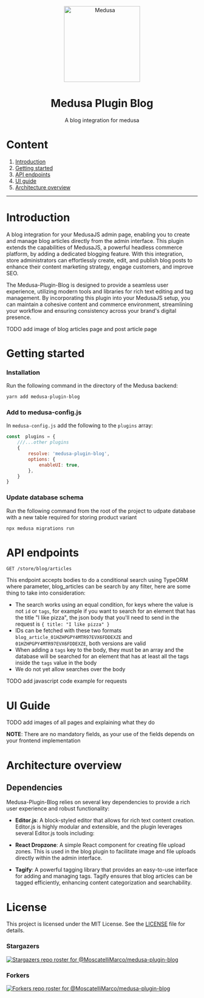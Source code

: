 <div align="center">
  <p align="center">
    <img alt="Medusa" src="https://i.imgur.com/1JHWUTL.png" width="200" />
  </p>
<h1>Medusa Plugin Blog</h1>
<p>A blog integration for medusa</p>
</div>

# Content
1. [Introduction](#introduction)
2. [Getting started](#getting-started)
3. [API endpoints](#api-endpoints)
4. [UI guide](#ui-guide)
5. [Architecture overview](architecture-overview)

---

# Introduction

A blog integration for your MedusaJS admin page, enabling you to create and manage blog articles directly from the admin interface. This plugin extends the capabilities of MedusaJS, a powerful headless commerce platform, by adding a dedicated blogging feature. With this integration, store administrators can effortlessly create, edit, and publish blog posts to enhance their content marketing strategy, engage customers, and improve SEO.

The Medusa-Plugin-Blog is designed to provide a seamless user experience, utilizing modern tools and libraries for rich text editing and tag management. By incorporating this plugin into your MedusaJS setup, you can maintain a cohesive content and commerce environment, streamlining your workflow and ensuring consistency across your brand's digital presence.

TODO add image of blog articles page and post article page


# Getting started  

### Installation

Run the following command in the directory of the Medusa backend:

```bash
yarn add medusa-plugin-blog
```

### Add to medusa-config.js

In `medusa-config.js` add the following to the `plugins` array:
  
```js
const  plugins = {
	///...other plugins
	{
		resolve: 'medusa-plugin-blog',
		options: {
			enableUI: true,
		},
	}
}
```

### Update database schema

Run the following command from the root of the project to udpate database with a new table required for storing product variant

```bash
npx medusa migrations run
```
  
# API endpoints

``GET /store/blog/articles``

This endpoint accepts bodies to do a conditional search using TypeORM where parameter, blog_articles can be search by any filter, here are some thing to take into consideration:

- The search works using an equal condition, for keys where the value is not `id` or `tags`, for example if you want to search for an element that has the title "I like pizza", the json body that you'll need to send in the request is `{ title: "I like pizza" }`
- IDs can be fetched with these two formats `blog_article_01HZHPGPY4MTR97EVX6FDDEXZE` and `01HZHPGPY4MTR97EVX6FDDEXZE`, both versions are valid
- When adding a `tags` key to the body, they must be an array and the database will be searched for an element that has at least all the tags inside the `tags` value in the body
- We do not yet allow searches over the body

TODO add javascript code example for requests
 
# UI Guide

TODO add images of all pages and explaining what they do

**NOTE**: There are no mandatory fields, as your use of the fields depends on your frontend implementation

# Architecture overview


## Dependencies

Medusa-Plugin-Blog relies on several key dependencies to provide a rich user experience and robust functionality:

-   **Editor.js**: A block-styled editor that allows for rich text content creation. Editor.js is highly modular and extensible, and the plugin leverages several Editor.js tools including:
-   **React Dropzone**: A simple React component for creating file upload zones. This is used in the blog plugin to facilitate image and file uploads directly within the admin interface.
    
-   **Tagify**: A powerful tagging library that provides an easy-to-use interface for adding and managing tags. Tagify ensures that blog articles can be tagged efficiently, enhancing content categorization and searchability.

# License

This project is licensed under the MIT License. See the [LICENSE](LICENSE) file for details.

### Stargazers
[![Stargazers repo roster for @MoscatelliMarco/medusa-plugin-blog](https://reporoster.com/stars/MoscatelliMarco/medusa-plugin-blog)](https://github.com/MoscatelliMarco/medusa-plugin-blog/stargazers)

### Forkers
[![Forkers repo roster for @MoscatelliMarco/medusa-plugin-blog](https://reporoster.com/forks/MoscatelliMarco/medusa-plugin-blog)](https://github.com/MoscatelliMarco/medusa-plugin-blog/network/members)